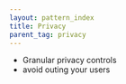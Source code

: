 ```yaml
---
layout: pattern_index
title: Privacy
parent_tag: privacy
---
```


- Granular privacy controls
- avoid outing your users
